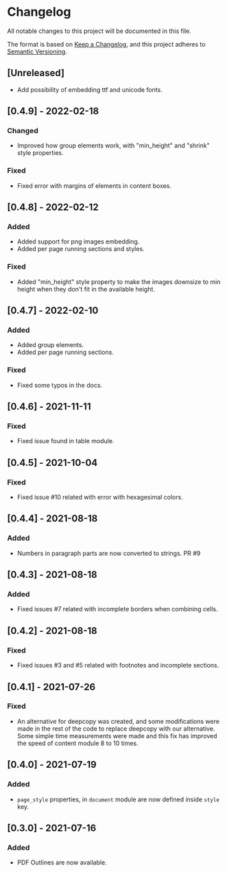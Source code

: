 # Changelog
All notable changes to this project will be documented in this file.

The format is based on [Keep a Changelog](https://keepachangelog.com/en/1.0.0/),
and this project adheres to [Semantic Versioning](https://semver.org/spec/v2.0.0.html).

## [Unreleased]
- Add possibility of embedding ttf and unicode fonts.

## [0.4.9] - 2022-02-18
### Changed
- Improved how group elements work, with "min_height" and "shrink" style
  properties.
### Fixed
- Fixed error with margins of elements in content boxes.

## [0.4.8] - 2022-02-12
### Added
- Added support for png images embedding.
- Added per page running sections and styles.
### Fixed
- Added "min_height" style property to make the images downsize to min height
  when they don't fit in the available height.

## [0.4.7] - 2022-02-10
### Added
- Added group elements.
- Added per page running sections.
### Fixed
- Fixed some typos in the docs.

## [0.4.6] - 2021-11-11
### Fixed
- Fixed issue found in table module.

## [0.4.5] - 2021-10-04
### Fixed
- Fixed issue #10 related with error with hexagesimal colors.

## [0.4.4] - 2021-08-18
### Added
- Numbers in paragraph parts are now converted to strings. PR #9

## [0.4.3] - 2021-08-18
### Added
- Fixed issues #7 related with incomplete borders when combining cells.

## [0.4.2] - 2021-08-18
### Fixed
- Fixed issues #3 and #5 related with footnotes and incomplete sections.

## [0.4.1] - 2021-07-26
### Fixed
- An alternative for deepcopy was created, and some modifications were made in 
  the rest of the code to replace deepcopy with our alternative. Some simple
  time measurements were made and this fix has improved the speed of content
  module 8 to 10 times.

## [0.4.0] - 2021-07-19
### Added
- `page_style` properties, in `document` module are now defined inside `style`
  key.

## [0.3.0] - 2021-07-16
### Added
- PDF Outlines are now available.